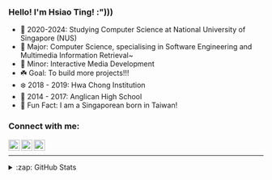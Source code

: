 ### Hello! I'm Hsiao Ting! :")))

- 🌺 2020-2024: Studying Computer Science at National University of Singapore (NUS)
- 🌸 Major: Computer Science, specialising in Software Engineering and Multimedia Information Retrieval~
- 🌼 Minor: Interactive Media Development
- ☘️ Goal: To build more projects!!!
- ❄️ 2018 - 2019: Hwa Chong Institution
- 🔮 2014 - 2017: Anglican High School
- 🧬 Fun Fact: I am a Singaporean born in Taiwan!

### Connect with me:

[<img align="left" alt="Hsiao Ting | Instagram" width="22px" src="https://cdn.jsdelivr.net/npm/simple-icons@v3/icons/instagram.svg" />][instagram]
[<img align="left" alt="Hsiao Ting | YouTube" width="22px" src="https://cdn.jsdelivr.net/npm/simple-icons@v3/icons/youtube.svg" />][youtube]
[<img align="left" alt="Hsiao Ting | LinkedIn" width="22px" src="https://cdn.jsdelivr.net/npm/simple-icons@v3/icons/linkedin.svg" />][linkedin]

<br />

---

<details>
  <summary>:zap: GitHub Stats</summary>

  <img align="left" alt="Hsiao Ting's GitHub Stats" src="https://github-readme-stats.hsiaotingluv.vercel.app/api?username=hsiaotingluv&show_icons=true&hide_border=true" />

</details>


[instagram]: https://www.instagram.com/hsiaotingluv/
[youtube]: https://www.youtube.com/channel/UCzd1ZCKPI0jgbaMvGFfGiug
[linkedin]: https://www.linkedin.com/in/hsiao-ting-chen-854042201/

